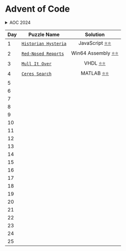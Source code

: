 # Advent of Code

<details>
<summary>AOC 2024<summary/>

| Day | Puzzle Name                                                 |                            Solution                             |
| --- | ----------------------------------------------------------- | :-------------------------------------------------------------: |
| 1   | [`Historian Hysteria`](https://adventofcode.com/2024/day/1) |    JavaScript [⭐](2024/01/part_1.js)[⭐](2024/01/part_2.js)    |
| 2   | [`Red-Nosed Reports`](https://adventofcode.com/2024/day/2)  | Win64 Assembly [⭐](2024/02/part_1.asm)[⭐](2024/02/part_2.asm) |
| 3   | [`Mull It Over`](https://adventofcode.com/2024/day/3)       |      VHDL [⭐](2024/03/part_1.vhd)[⭐](2024/03/part_2.vhd)      |
| 4   | [`Ceres Search`](https://adventofcode.com/2024/day/4)       |       MATLAB [⭐](2024/04/part_1.m)[⭐](2024/04/part_2.m)       |
| 5   |                                                             |                                                                 |
| 6   |                                                             |                                                                 |
| 7   |                                                             |                                                                 |
| 8   |                                                             |                                                                 |
| 9   |                                                             |                                                                 |
| 10  |                                                             |                                                                 |
| 11  |                                                             |                                                                 |
| 12  |                                                             |                                                                 |
| 13  |                                                             |                                                                 |
| 14  |                                                             |                                                                 |
| 15  |                                                             |                                                                 |
| 16  |                                                             |                                                                 |
| 17  |                                                             |                                                                 |
| 18  |                                                             |                                                                 |
| 19  |                                                             |                                                                 |
| 20  |                                                             |                                                                 |
| 21  |                                                             |                                                                 |
| 22  |                                                             |                                                                 |
| 23  |                                                             |                                                                 |
| 24  |                                                             |                                                                 |
| 25  |                                                             |                                                                 |

</details>
